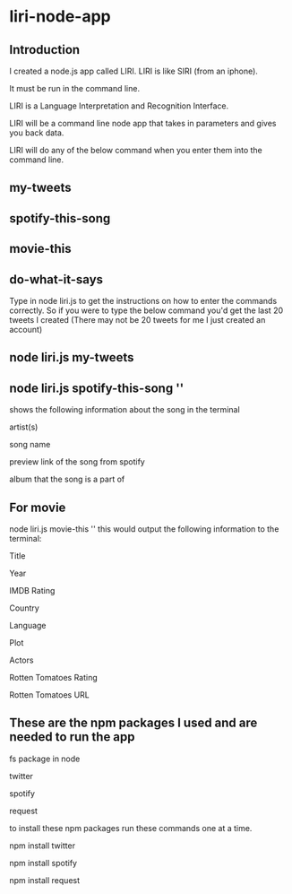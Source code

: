 # liri-node-app
Introduction
---
I created a node.js app called LIRI. LIRI is like SIRI (from an iphone).

It must be run in the command line.

LIRI is a Language Interpretation and Recognition Interface.

LIRI will be a command line node app that takes in parameters and gives you back data.

LIRI will do any of the below command when you enter them into the command line.

my-tweets
---------

spotify-this-song
-----------

movie-this
----------

do-what-it-says
---------------


Type in node liri.js to get the instructions on how to enter the commands correctly. So if you were to type the below command you'd get the last 20 tweets I created (There may not be 20 tweets for me I just created an account)

node liri.js my-tweets
----------------------


node liri.js spotify-this-song '<song name here>'
-----------------------------
shows the following information about the song in the terminal

artist(s)

song name

preview link of the song from spotify

album that the song is a part of


For movie
------------------
node liri.js movie-this '<movie name here>'
this would output the following information to the terminal:

Title

Year

IMDB Rating

Country

Language

Plot

Actors

Rotten Tomatoes Rating

Rotten Tomatoes URL

These are the npm packages I used and are needed to run the app
------

fs package in node

twitter 

spotify 

request 

to install these npm packages run these commands one at a time.

npm install twitter 

npm install spotify

npm install request 
